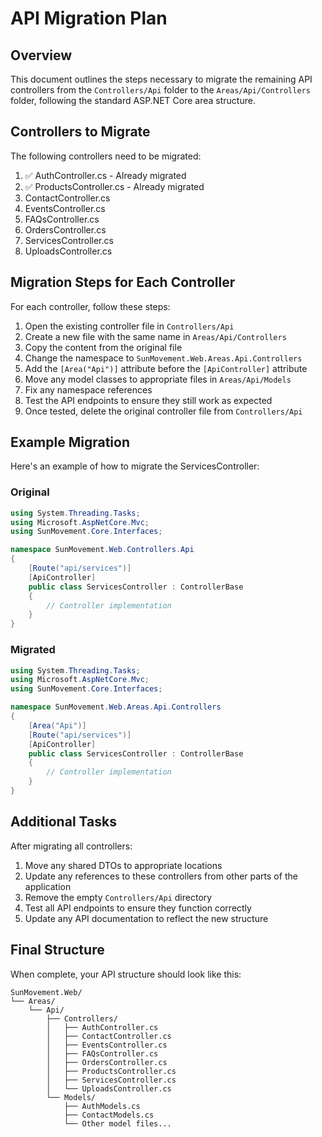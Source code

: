 # API Migration Plan

## Overview

This document outlines the steps necessary to migrate the remaining API controllers from the `Controllers/Api` folder to the `Areas/Api/Controllers` folder, following the standard ASP.NET Core area structure.

## Controllers to Migrate

The following controllers need to be migrated:

1. ✅ AuthController.cs - Already migrated
2. ✅ ProductsController.cs - Already migrated
3. ContactController.cs
4. EventsController.cs
5. FAQsController.cs
6. OrdersController.cs
7. ServicesController.cs
8. UploadsController.cs

## Migration Steps for Each Controller

For each controller, follow these steps:

1. Open the existing controller file in `Controllers/Api`
2. Create a new file with the same name in `Areas/Api/Controllers` 
3. Copy the content from the original file
4. Change the namespace to `SunMovement.Web.Areas.Api.Controllers`
5. Add the `[Area("Api")]` attribute before the `[ApiController]` attribute
6. Move any model classes to appropriate files in `Areas/Api/Models`
7. Fix any namespace references
8. Test the API endpoints to ensure they still work as expected
9. Once tested, delete the original controller file from `Controllers/Api`

## Example Migration

Here's an example of how to migrate the ServicesController:

### Original
```csharp
using System.Threading.Tasks;
using Microsoft.AspNetCore.Mvc;
using SunMovement.Core.Interfaces;

namespace SunMovement.Web.Controllers.Api
{
    [Route("api/services")]
    [ApiController]
    public class ServicesController : ControllerBase
    {
        // Controller implementation
    }
}
```

### Migrated
```csharp
using System.Threading.Tasks;
using Microsoft.AspNetCore.Mvc;
using SunMovement.Core.Interfaces;

namespace SunMovement.Web.Areas.Api.Controllers
{
    [Area("Api")]
    [Route("api/services")]
    [ApiController]
    public class ServicesController : ControllerBase
    {
        // Controller implementation
    }
}
```

## Additional Tasks

After migrating all controllers:

1. Move any shared DTOs to appropriate locations
2. Update any references to these controllers from other parts of the application
3. Remove the empty `Controllers/Api` directory
4. Test all API endpoints to ensure they function correctly
5. Update any API documentation to reflect the new structure

## Final Structure

When complete, your API structure should look like this:

```
SunMovement.Web/
└── Areas/
    └── Api/
        ├── Controllers/
        │   ├── AuthController.cs
        │   ├── ContactController.cs
        │   ├── EventsController.cs
        │   ├── FAQsController.cs
        │   ├── OrdersController.cs
        │   ├── ProductsController.cs
        │   ├── ServicesController.cs
        │   └── UploadsController.cs
        └── Models/
            ├── AuthModels.cs
            ├── ContactModels.cs
            └── Other model files...
```
